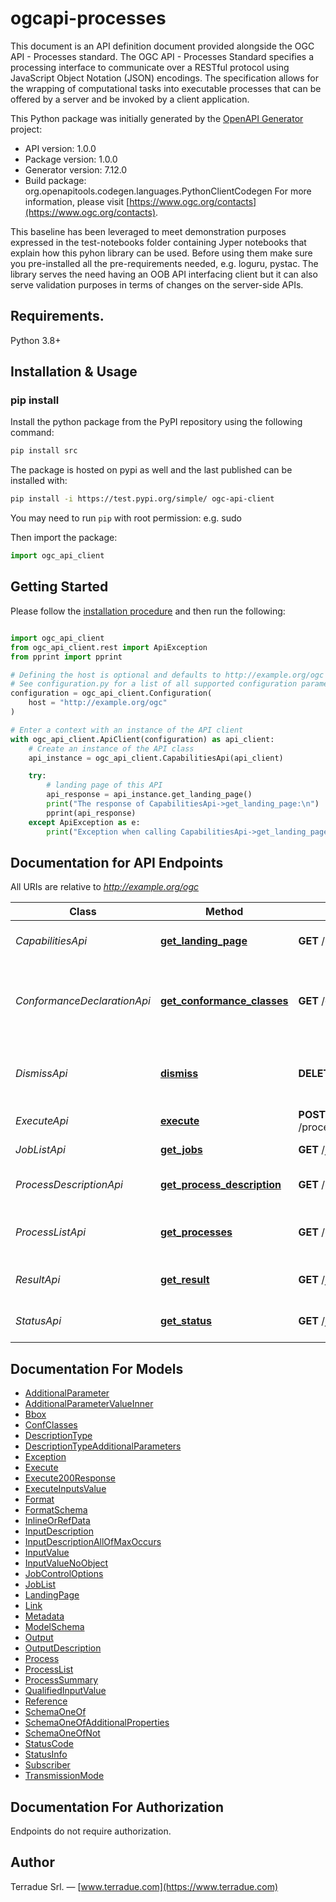 # ogcapi-processes
This document is an API definition document provided alongside the OGC API - Processes standard. 
The OGC API - Processes Standard specifies a processing interface to communicate over a RESTful protocol using JavaScript Object Notation (JSON) encodings. 
The specification allows for the wrapping of computational tasks into executable processes that can be offered by a server and be invoked by a client application.

This Python package was initially generated by the [OpenAPI Generator](https://openapi-generator.tech) project:

- API version: 1.0.0
- Package version: 1.0.0
- Generator version: 7.12.0
- Build package: org.openapitools.codegen.languages.PythonClientCodegen
For more information, please visit [https://www.ogc.org/contacts](https://www.ogc.org/contacts). 

This baseline has been leveraged to meet demonstration purposes expressed in the test-notebooks folder containing Jyper notebooks that explain how this pyhon library can be used. 
Before using them make sure you pre-installed all the pre-requirements needed, e.g. loguru, pystac.
The library serves the need having an OOB API interfacing client but it can also serve validation purposes in terms of changes on the server-side APIs. 

## Requirements.

Python 3.8+

## Installation & Usage
### pip install

Install the python package from the PyPI repository using the following command:

```sh
pip install src
```

The package is hosted on pypi as well and the last published can be installed with:
```sh
pip install -i https://test.pypi.org/simple/ ogc-api-client
```

You may need to run `pip` with root permission: e.g. sudo

Then import the package:
```python
import ogc_api_client
```


## Getting Started

Please follow the [installation procedure](#installation--usage) and then run the following:

```python

import ogc_api_client
from ogc_api_client.rest import ApiException
from pprint import pprint

# Defining the host is optional and defaults to http://example.org/ogc
# See configuration.py for a list of all supported configuration parameters.
configuration = ogc_api_client.Configuration(
    host = "http://example.org/ogc"
)

# Enter a context with an instance of the API client
with ogc_api_client.ApiClient(configuration) as api_client:
    # Create an instance of the API class
    api_instance = ogc_api_client.CapabilitiesApi(api_client)

    try:
        # landing page of this API
        api_response = api_instance.get_landing_page()
        print("The response of CapabilitiesApi->get_landing_page:\n")
        pprint(api_response)
    except ApiException as e:
        print("Exception when calling CapabilitiesApi->get_landing_page: %s\n" % e)

```

## Documentation for API Endpoints

All URIs are relative to *http://example.org/ogc*

Class | Method | HTTP request | Description
------------ | ------------- | ------------- | -------------
*CapabilitiesApi* | [**get_landing_page**](src/docs/CapabilitiesApi.md#get_landing_page) | **GET** / | landing page of this API
*ConformanceDeclarationApi* | [**get_conformance_classes**](src/docs/ConformanceDeclarationApi.md#get_conformance_classes) | **GET** /conformance | information about standards that this API conforms to
*DismissApi* | [**dismiss**](src/docs/DismissApi.md#dismiss) | **DELETE** /jobs/{jobId} | cancel a job execution, remove a finished job
*ExecuteApi* | [**execute**](src/docs/ExecuteApi.md#execute) | **POST** /processes/{processID}/execution | execute a process.
*JobListApi* | [**get_jobs**](src/docs/JobListApi.md#get_jobs) | **GET** /jobs | retrieve the list of jobs.
*ProcessDescriptionApi* | [**get_process_description**](src/docs/ProcessDescriptionApi.md#get_process_description) | **GET** /processes/{processID} | retrieve a process description
*ProcessListApi* | [**get_processes**](src/docs/ProcessListApi.md#get_processes) | **GET** /processes | retrieve the list of available processes
*ResultApi* | [**get_result**](src/docs/ResultApi.md#get_result) | **GET** /jobs/{jobId}/results | retrieve the result(s) of a job
*StatusApi* | [**get_status**](src/docs/StatusApi.md#get_status) | **GET** /jobs/{jobId} | retrieve the status of a job


## Documentation For Models

 - [AdditionalParameter](src/docs/AdditionalParameter.md)
 - [AdditionalParameterValueInner](src/docs/AdditionalParameterValueInner.md)
 - [Bbox](src/docs/Bbox.md)
 - [ConfClasses](src/docs/ConfClasses.md)
 - [DescriptionType](src/docs/DescriptionType.md)
 - [DescriptionTypeAdditionalParameters](src/docs/DescriptionTypeAdditionalParameters.md)
 - [Exception](src/docs/Exception.md)
 - [Execute](src/docs/Execute.md)
 - [Execute200Response](src/docs/Execute200Response.md)
 - [ExecuteInputsValue](src/docs/ExecuteInputsValue.md)
 - [Format](src/docs/Format.md)
 - [FormatSchema](src/docs/FormatSchema.md)
 - [InlineOrRefData](src/docs/InlineOrRefData.md)
 - [InputDescription](src/docs/InputDescription.md)
 - [InputDescriptionAllOfMaxOccurs](src/docs/InputDescriptionAllOfMaxOccurs.md)
 - [InputValue](src/docs/InputValue.md)
 - [InputValueNoObject](src/docs/InputValueNoObject.md)
 - [JobControlOptions](src/docs/JobControlOptions.md)
 - [JobList](src/docs/JobList.md)
 - [LandingPage](src/docs/LandingPage.md)
 - [Link](src/docs/Link.md)
 - [Metadata](src/docs/Metadata.md)
 - [ModelSchema](src/docs/ModelSchema.md)
 - [Output](src/docs/Output.md)
 - [OutputDescription](src/docs/OutputDescription.md)
 - [Process](src/docs/Process.md)
 - [ProcessList](src/docs/ProcessList.md)
 - [ProcessSummary](src/docs/ProcessSummary.md)
 - [QualifiedInputValue](src/docs/QualifiedInputValue.md)
 - [Reference](src/docs/Reference.md)
 - [SchemaOneOf](src/docs/SchemaOneOf.md)
 - [SchemaOneOfAdditionalProperties](src/docs/SchemaOneOfAdditionalProperties.md)
 - [SchemaOneOfNot](src/docs/SchemaOneOfNot.md)
 - [StatusCode](src/docs/StatusCode.md)
 - [StatusInfo](src/docs/StatusInfo.md)
 - [Subscriber](src/docs/Subscriber.md)
 - [TransmissionMode](src/docs/TransmissionMode.md)


<a id="documentation-for-authorization"></a>
## Documentation For Authorization

Endpoints do not require authorization.


## Author

Terradue Srl. — [www.terradue.com](https://www.terradue.com)

